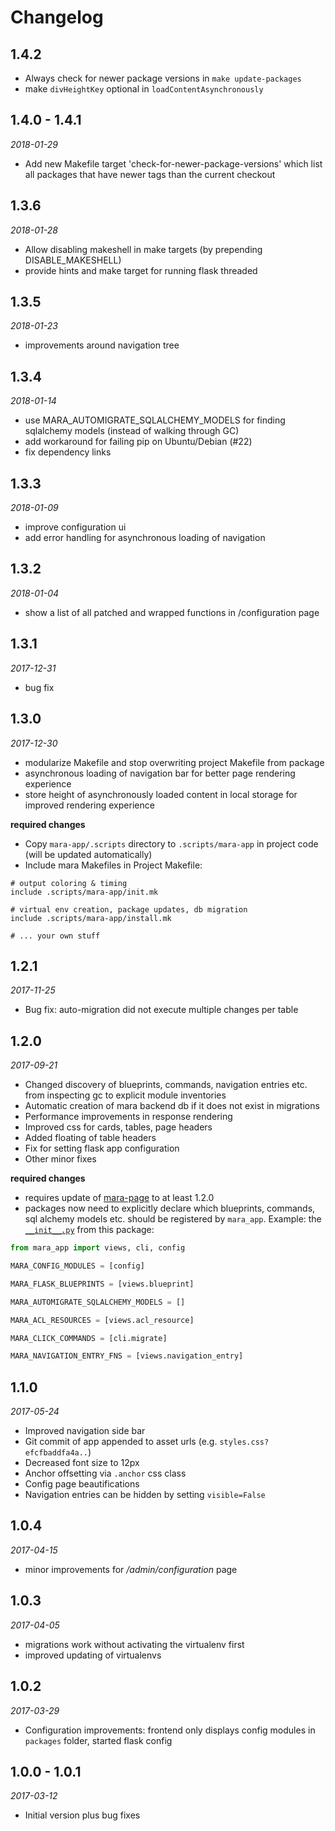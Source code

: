 # Changelog

## 1.4.2

- Always check for newer package versions in `make update-packages`
- make `divHeightKey` optional in `loadContentAsynchronously`

## 1.4.0 - 1.4.1   
*2018-01-29*

- Add new Makefile target 'check-for-newer-package-versions' which list all packages that have newer tags than the current checkout
 

## 1.3.6
*2018-01-28*

- Allow disabling makeshell in make targets (by prepending DISABLE_MAKESHELL)
- provide hints and make target for running flask threaded


## 1.3.5
*2018-01-23*

- improvements around navigation tree


## 1.3.4
*2018-01-14*

- use MARA_AUTOMIGRATE_SQLALCHEMY_MODELS for finding sqlalchemy models (instead of walking through GC)
- add workaround for failing pip on Ubuntu/Debian (#22)
- fix dependency links


## 1.3.3
*2018-01-09*

- improve configuration ui
- add error handling for asynchronous loading of navigation 

## 1.3.2
*2018-01-04*

- show a list of all patched and wrapped functions in /configuration page 


## 1.3.1
*2017-12-31*

- bug fix


## 1.3.0
*2017-12-30*

- modularize Makefile and stop overwriting project Makefile from package 
- asynchronous loading of navigation bar for better page rendering experience
- store height of asynchronously loaded content in local storage for improved rendering experience

**required changes**

- Copy `mara-app/.scripts` directory to `.scripts/mara-app` in project code (will be updated automatically)
- Include mara Makefiles in Project Makefile:

```
# output coloring & timing
include .scripts/mara-app/init.mk

# virtual env creation, package updates, db migration
include .scripts/mara-app/install.mk

# ... your own stuff
```

## 1.2.1
*2017-11-25*

- Bug fix: auto-migration did not execute multiple changes per table
 

## 1.2.0
*2017-09-21*

- Changed discovery of blueprints, commands, navigation entries etc. from inspecting gc to explicit module inventories
- Automatic creation of mara backend db if it does not exist in migrations
- Performance improvements in response rendering
- Improved css for cards, tables, page headers 
- Added floating of table headers
- Fix for setting flask app configuration
- Other minor fixes

**required changes**

- requires update of [mara-page](https://github.com/mara/mara-page) to at least 1.2.0
- packages now need to explicitly declare which blueprints, commands, sql alchemy models etc. should be registered by `mara_app`. Example: the [`__init__.py`](https://github.com/mara/mara-app/blob/master/mara_app/__init__.py) from this package:
 
```python
from mara_app import views, cli, config

MARA_CONFIG_MODULES = [config]

MARA_FLASK_BLUEPRINTS = [views.blueprint]

MARA_AUTOMIGRATE_SQLALCHEMY_MODELS = []

MARA_ACL_RESOURCES = [views.acl_resource]

MARA_CLICK_COMMANDS = [cli.migrate]

MARA_NAVIGATION_ENTRY_FNS = [views.navigation_entry]

```


## 1.1.0
*2017-05-24*

- Improved navigation side bar
- Git commit of app appended to asset urls (e.g. `styles.css?efcfbaddfa4a..`)
- Decreased font size to 12px
- Anchor offsetting via `.anchor` css class
- Config page beautifications
- Navigation entries can be hidden by setting `visible=False`


## 1.0.4
*2017-04-15* 

- minor improvements for _/admin/configuration_ page


## 1.0.3
*2017-04-05*

- migrations work without activating the virtualenv first
- improved updating of virtualenvs


## 1.0.2
*2017-03-29*

- Configuration improvements: frontend only displays config modules in `packages` folder, started flask config 


## 1.0.0 - 1.0.1
*2017-03-12* 

- Initial version plus bug fixes
